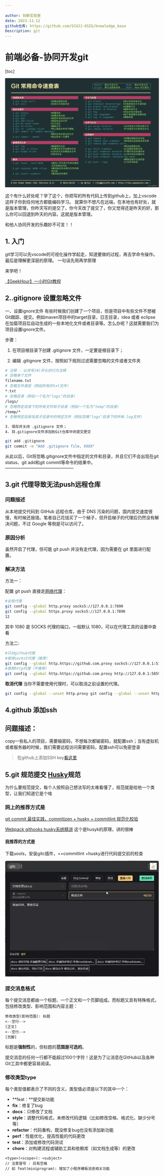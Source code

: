 ```yaml
---

author: 创新实验室
date: 2023-11-12
github仓库: https://github.com/SCUJJ-OSIG/knowledge_base
Description: git
---
```




# 前端必备-协同开发git



[toc]

![git命令](./git%E5%91%BD%E4%BB%A4.assets/git%E5%91%BD%E4%BB%A4.jpeg)



这个有什么好处呢？学了这个，你把写的所有代码上传到github上，加上vscode这样子你到任何地方都能编码学习。 就算你不想凡在远端，在本地也有好处，就是版本管理，你昨天写的提交了，你今天改了提交了，你又觉得还是昨天的好，那么你可以回退到昨天的内容。这就是版本管理。

和他人协同开发的乐趣妙不可言！！



## 1. 入门

 git学习可以先vscode的可视化操作学起走，知道要做的过程，再去学命令操作。最后是理解更深层的原理。  一句话先用再学原理

来学吧！

[【GeekHour】一小时Git教程](https://www.bilibili.com/video/BV1HM411377j/?share_source=copy_web&vd_source=0165475704680e0396bc51d6d4855807)



## 2..gitignore  设置忽略文件



 一、设置ignore文件
        有些时候我们创建了一个项目，但是项目中有些文件不想被Git跟踪、提交。例如maven项目中的target目录，日志目录，idea 或者 eclipse 在加载项目后自动生成的一些本地化文件或者目录等。怎么办呢？这就需要我们为项目设置ignore文件。

步骤：

1. 在项目根目录下创建 .gitignore 文件，一定要是根目录下；

2. 编辑 .gitignore 文件，按照如下规则过滤需要忽略的文件或者文件夹

   

```bash
# 注释 - 以井号(#)开头的行为注释
# 忽略单个文件
filename.txt
# 忽略文件类型（例如所有的txt文件）
*.txt
# 忽略目录（例如一个名为"logs"的目录）
/logs/
# 忽略特定目录下的所有文件和子目录（例如一个名为"temp"的目录）
/temp/*
# 忽略特定目录及其子目录中的特定文件（例如忽略"logs"目录下的所有.log文件）

```

    3. 保存并关闭 .gitignore 文件；
    4. 将.gitignore文件添加到Git仓库中并提交更交




```bash
git add .gitignore
git commit -m "Add .gitignore file, XXXX"
```

从此以后，Git将忽略.gitignore文件中指定的文件和目录，并且它们不会出现在git status、git add和git commit等命令的结果中。
————————————————





## 3.git 代理导致无法push远程仓库



### 问题描述

从本地提交代码到 GitHub 远程仓库，由于 DNS 污染的问题，国内提交速度很慢，有时候还报错。笔者自己花钱买了一个梯子，但开启梯子的代理后仍然没有解决问题，不过 Google 等倒是可以访问了。

### 原因分析

虽然开启了代理，但可能 git push 并没有走代理，因为需要在 git 里面进行配置。

### 解决方法

方法一：

配置 git push 直接走[网络代理](https://so.csdn.net/so/search?q=网络代理&spm=1001.2101.3001.7020)：

```bash
#全局代理
git config --global http.proxy socks5://127.0.0.1:7890
git config --global https.proxy socks5://127.0.0.1:7890
12
```

其中 1080 是 SOCKS 代理的端口，一般默认 1080，可以在代理工具的设置中查看

方法二:

```bash
#只对github代理
#使用socks5代理（推荐）
git config --global http.https://github.com.proxy socks5://127.0.0.1:51837
#使用http代理（不推荐）
git config --global http.https://github.com.proxy http://127.0.0.1:58591
```





**取消代理**
当你不需要使用代理时，可以取消之前设置的代理。

```bash
git config --global --unset http.proxy git config --global --unset https.proxy
```





## 4.github 添加ssh

## 问题描述：

copy一些私人的项目，需要输密码，不想每次都输密码，就配置ssh；当有虚拟机或者服务器的时候，我们需要远程访问需要密码，配置ssh可以免密登录



>在github上添加SSH key[看这里](https://tjfish.top/posts/%E5%9C%A8github%E4%B8%8A%E6%B7%BB%E5%8A%A0SSH-key/)







## 5.git 规范提交  [Husky](https://typicode.github.io/husky/getting-started.html)规范

为什么要规范提交，每个人按照自己想法写的太难看懂了，规范就是给他一个类型，让我们知道它是个啥

### 网上的推荐方式是

[git commit 最佳实践，commitizen + husky + commitlint 规范化校验](https://www.bilibili.com/video/BV193411C7XE/?share_source=copy_web&vd_source=0165475704680e0396bc51d6d4855807)



[Webpack githooks husky系统精讲]( https://www.bilibili.com/video/BV1h14y1E7aD/?share_source=copy_web&vd_source=0165475704680e0396bc51d6d4855807)   这个是husyk的原理，讲的很棒

#### 我推荐的方式是

下载uools，安装gitc插件，==commitlint  +husky进行代码提交前的检查

![image-20231112152144063](./git%E5%91%BD%E4%BB%A4.assets/image-20231112152144063.png)



### 提交消息格式

每个提交消息都由一个标题、一个正文和一个页脚组成。而标题又具有特殊格式，包括修改类型、影响范围和内容主题：

```text
修改类型(影响范围): 标题
<--空行-->
[正文]
<--空行-->
[页脚]
```

标题是**强制性**的，但标题的**范围是可选的**。

提交消息的任何一行都不能超过100个字符！这是为了让消息在GitHub以及各种Git工具中都更容易阅读。





### 修改类型type

每个类型值都表示了不同的含义，类型值必须是以下的其中一个：

- **feat：**提交新功能
- **fix**：修复了bug
- **docs**：只修改了文档
- **style**：调整代码格式，未修改代码逻辑（比如修改空格、格式化、缺少分号等）
- **refactor**：代码重构，既没修复bug也没有添加新功能
- **perf**：性能优化，提高性能的代码更改
- **test**：添加或修改代码测试
- **chore**：对构建流程或辅助工具和依赖库（如文档生成等）的更改



```
<type>(<scope>): <subject>
// 注意冒号 : 后有空格
// 如 feat(miniprogram): 增加了小程序模板消息相关功能
```

